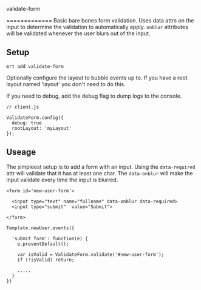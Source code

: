 validate-form

=============
Basic bare bones form validation. Uses data attrs on the input to determine the validation to automatically apply. 
`onblur` attributes will be validated whenever the user blurs out of the input.



## Setup

`mrt add validate-form`

Optionally configure the layout to bubble events up to. If you have a root layout named 'layout' you don't 
need to do this.

If you need to debug, add the debug flag to dump logs to the console.

```
// client.js

ValidateForm.config({
  debug: true
  rootLayout: 'myLayout'
});
```

## Useage

The simpleest setup is to add a form with an input. Using the `data-required` attr will
validate that it has at least one char. The `data-onblur` will make the input validate every
time the input is blurred.

```
<form id='new-user-form'>

  <input type="text" name="fullname" data-onblur data-required>
  <input type="submit"  value="Submit">
  
</form>             

```


```
Template.newUser.events({

  'submit form': function(e) {
    e.preventDefault();
    
    var isValid = ValidateForm.validate('#new-user-form');
    if (!isValid) return;
    
    .....
  }
})    

```
